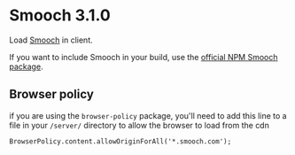 Smooch 3.1.0
=====================

Load [Smooch](http://smooch.com/) in client.

If you want to include Smooch in your build, use the [official NPM Smooch package](https://npm.com/smooch).


## Browser policy
if you are using the `browser-policy` package, you'll need to add this line to a file in your `/server/` directory to allow the browser to load from the cdn
```
BrowserPolicy.content.allowOriginForAll('*.smooch.com');
```
